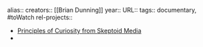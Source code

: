 alias::
creators:: [[Brian Dunning]]
year::
URL::
tags:: documentary, #toWatch
rel-projects::

- [Principles of Curiosity from Skeptoid Media](https://principlesofcuriosity.com/)
-
